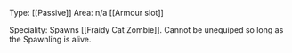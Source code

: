 Type: [[Passive]]
Area: n/a
[[Armour slot]]

Speciality: Spawns [[Fraidy Cat Zombie]]. Cannot be unequiped so long as the Spawnling is alive.